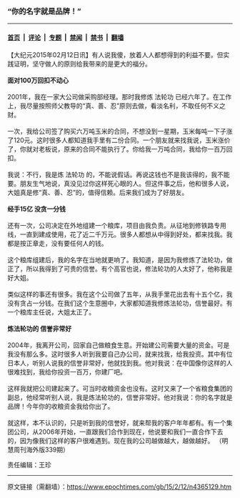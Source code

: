 ### “你的名字就是品牌！”

---

#### [首页](../../../..?n4365129) &nbsp;|&nbsp; [评论](../../../../../epoch-comment?n4365129) &nbsp;|&nbsp; [专题](../../../../../epoch-special?n4365129) &nbsp;|&nbsp; [禁闻](../../../../../epoch-news?n4365129) &nbsp;|&nbsp; [禁书](../../../../../books?n4365129) &nbsp;|&nbsp; [翻墙](https://github.com/gfw-breaker/nogfw/blob/master/README.md?n4365129)


<div class="post_content" id="artbody" itemprop="articleBody">
 <!-- article content begin -->
 <p>
  【大纪元2015年02月12日讯】有人说我傻，放着人人都想得到的利益不要。但实践证明，坚守做人的原则给我带来的是更大的福分。
  <br/>
  <br/>
  <b>
   面对100万回扣不动心
  </b>
  <br/>
  <br/>
  2001年，我在一家大公司做采购部经理。那时我修炼
  <ok href="https://www.epochtimes.com/gb/tag/%E6%B3%95%E8%BD%AE%E5%8A%9F.html">
   法轮功
  </ok>
  已经六年了。在工作上，我尽量按照师父教导的“真、善、忍”原则去做，看淡名利，不取任何不义之财。
  <br/>
  <br/>
  一次，我给公司签了购买六万吨玉米的合同，不想没到一星期，玉米每吨一下子涨了120元。这时很多人都知道我手里有二份合同。一个朋友就来找我说，玉米涨价了，你就对老板说，原来的合同不能执行了。你给我一万吨合同，我给你一百万回扣。
  <br/>
  <br/>
  我说：不行，我是炼
  <ok href="https://www.epochtimes.com/gb/tag/%E6%B3%95%E8%BD%AE%E5%8A%9F.html">
   法轮功
  </ok>
  的，不能说假话。再说这钱也不是我该得的，我不能要。朋友生气地说，真没见过你这样死心眼的人。但这件事之后，他和很多人说，大姐真是修“真、善、忍”的，值得信赖。后来我们成为了好朋友。
  <br/>
  <br/>
  <b>
   经手15亿 没贪一分钱
  </b>
  <br/>
  <br/>
  还有一次，公司决定在外地组建一个粮库，项目由我负责。从征地到修铁路专用线，一直到建成使用，花了近二千万元。很多人都想从中得到好处，都来找我。我都是按正章走，没有要任何人的钱。
  <br/>
  <br/>
  这个粮库组建后，我的名字在当地就更响了。我知道，是因为我修炼了法轮功，做正了，所以我得到了可贵的信誉。有个高官也说，修法轮功的人太好了，他称我是好大姐。
  <br/>
  <br/>
  类似这样的事还有很多。我在这个公司做了五年，从我手里花出去有十五个亿，我没有贪占一分钱。在我们这个生意圈中，大家都知道我修炼法轮功，信誉最好。有一个粮库主任说，大姐太正了。
  <br/>
  <br/>
  <b>
   炼法轮功的 信誉非常好
  </b>
  <br/>
  <br/>
  2004年，我离开公司，回家自己做粮食生意。开始建公司需要大量的资金。可是我没有那么多。这时很多人听到我要自己办公司，就来找我，给我投资。其中有位日本人，听别人说我的信誉非常好，他就找到我。他对我说：在中国像你这样的人很难找到，我给你投资一百万，你建厂吧。
  <br/>
  <br/>
  这样我就把公司建起来了。可当时收粮资金也没有。这时又来了一个省粮食集团的副总，他经常听别人说，我是炼法轮功的，信誉非常好。他对我说：你的名字就是品牌！今年你的收粮资金我给你出了。
  <br/>
  <br/>
  就这样，本不认识的，只是听到我的信誉好，就来帮我的客户年年都有。有一个集团公司，从2006年开始，一直跟我们合作到现在，他说要和我们一直合作下去的，因为像我们这样的客户很难遇到。现在我的公司越做越大，越做越好。 （明慧周刊海外版339期）
 </p>
 <p>
  责任编辑：王珍
 </p>
 <p>
  <!-- article content end -->
  <div id="below_article_ad">
  </div>
 </p>
</div>


---

原文链接（需翻墙）：https://www.epochtimes.com/gb/15/2/12/n4365129.htm